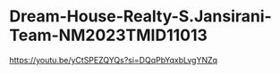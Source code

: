 # Dream-House-Realty-S.Jansirani-Team-NM2023TMID11013
https://youtu.be/yCtSPEZQYQs?si=DQqPbYqxbLvgYNZq
